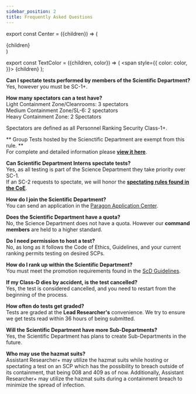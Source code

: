 ```yaml
---
sidebar_position: 2
title: Frequently Asked Questions
---
```

export const Center = ({children}) => (
   <div
      style={{
         "textAlign": "center"
      }}>
      {children}
   </div>
)

export const TextColor = ({children, color}) => (
<span
style={{
      color: color,
    }}>
{children}
</span>
);

**Can I spectate tests performed by members of the Scientific Department?**<br />
Yes, however you must be SC-1+.

**How many spectators can a test have?**<br />
Light Containment Zone/Cleanrooms: 3 spectators<br />
Medium Containment Zone/SL-6: 2 spectators<br />
Heavy Containment Zone: 2 Spectators

Spectators are defined as all Personnel Ranking Security Class-1+.<br />

** <TextColor color="#FFD139">Group Tests hosted by the Scienctific Department are exempt from this rule.</TextColor> **<br />
For complete and detailed information please [<TextColor color="#91EABF">**view it here**</TextColor>](https://scpf.network/docs/coe/site\_policies/site\_access#security-class-1).

**Can Scientific Department Interns spectate tests?**<br />
Yes, as all testing is part of the Science Department they take priority over SC-1.<br />
If an SC-2 requests to spectate, we will honor the [<TextColor color="#91EABF">**spectating rules found in the CoE**</TextColor>](https://scpf.network/docs/coe/site\_policies/site\_access#notes).

**How do I join the Scientific Department?**<br />
You can send an application in the [Paragon Application Center](https://www.roblox.com/games/9203277214/Application-Center).

**Does the Scientific Department have a quota?**<br />
No, the Science Department does not have a quota. However our **command members** are held to a higher standard.

**Do I need permission to host a test?**<br />
No, as long as it follows the Code of Ethics, Guidelines, and your current ranking permits testing on desired SCPs.

**How do I rank up within the Scientific Department?**<br />
You must meet the promotion requirements found in the [ScD Guidelines](https://docs.google.com/document/d/1shk6vCUvYNv-Nyitr9_GhH5GguDjc3EC8ynAQCdxmJc/edit).

**If my Class-D dies by accident, is the test cancelled?**<br />
Yes, the test is considered cancelled, and you need to restart from the beginning of the process.

**How often do tests get graded?**<br />
Tests are graded at the <TextColor color="#735cff">**Lead Researcher's**</TextColor> convenience. We try to ensure we get tests read within 36 hours of being submitted.

**Will the Scientific Department have more Sub-Departments?**<br />
Yes, the Scientific Department has plans to create Sub-Departments in the future.

**Who may use the hazmat suits?**<br />
Assistant Researcher+ may utilize the hazmat suits while hosting or spectating a test on an SCP which has the possibility to breach outside of its containment, that being 008 and 409 as of now. Additionally, Assistant Researcher+ may utilize the hazmat suits during a containment breach to minimize the spread of infection.
